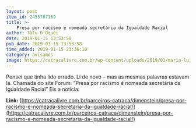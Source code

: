 ```yaml
---
layout: post
item_id: 2455767169
title: >-
    Presa por racismo é nomeada secretária da Igualdade Racial
author: Tatu D'Oquei
date: 2019-01-15 13:53:58
pub_date: 2019-01-15 13:53:58
time_added: 2019-01-15 23:36:10
category: avisamos
image: https://catracalivre.com.br/wp-content/uploads/2019/01/maria-luiza.jpg
---
```


Pensei que tinha lido errado. Li de novo – mas as mesmas palavras estavam lá. Chamada do site Forum: “Presa por racismo é nomeada secretária da Igualdade Racial” Eis a notícia:

**Link:** [https://catracalivre.com.br/parceiros-catraca/dimenstein/presa-por-racismo-e-nomeada-secretaria-da-igualdade-racial/](https://catracalivre.com.br/parceiros-catraca/dimenstein/presa-por-racismo-e-nomeada-secretaria-da-igualdade-racial/)

